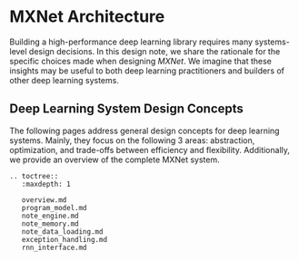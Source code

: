 # MXNet Architecture

Building a high-performance deep learning library
requires many systems-level design decisions.
In this design note, we share the rationale
for the specific choices made when designing _MXNet_.
We imagine that these insights may be useful
to both deep learning practitioners
and builders of other deep learning systems.

## Deep Learning System Design Concepts

The following pages address general design concepts for deep learning systems.
Mainly, they focus on the following 3 areas:
abstraction, optimization, and trade-offs between efficiency and flexibility.
Additionally, we provide an overview of the complete MXNet system.

```eval_rst
.. toctree::
   :maxdepth: 1

   overview.md
   program_model.md
   note_engine.md
   note_memory.md
   note_data_loading.md
   exception_handling.md
   rnn_interface.md
```
